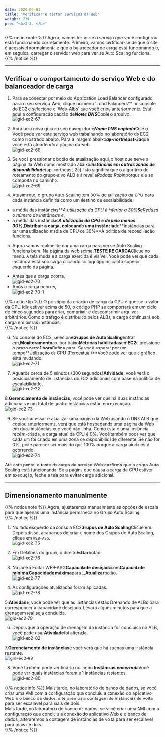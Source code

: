```yaml
---
date: 2020-06-01
title: "Verificar e testar serviços da Web"  
weight: 230
pre: "<b>2-3. </b>"
---
```

  
{{% notice note %}}
Agora, vamos testar se o serviço que você configurou está funcionando corretamente. Primeiro, vamos certificar-se de que o site é acessível normalmente e que o balanceador de carga está funcionando e, em seguida, carregar o servidor web para ver se Auto Scaling funciona.  
{{% /notice %}}
  
----
  
## Verificar o comportamento do serviço Web e do balanceador de carga  
1. Para se conectar por meio do Application Load Balancer configurado para o seu serviço Web, clique no menu 'Load Balancers** no console do EC2 e selecione o `Web-Albs' que você criou anteriormente. Está aqui a configuração padrão de***Nome DNS***Copie o arquivo.  
![gid-ec2-67](/images/compute/gid-ec2-67.png) 
  
2. Abra uma nova guia no seu navegador e***Nome DNS copiado***Cole o. Você pode ver este serviço web trabalhando no laboratório do EC2 como mostrado abaixo. Para a imagem abaixo***ap-northeast-2a***que você está atendendo a página da web.  
![gid-ec2-68](/images/compute/gid-ec2-68.png) 
  
3. Se você pressionar o botão de atualização aqui, o host que serve a página da Web como mostrado abaixo***Instâncias em outras zonas de disponibilidade***(ap-northeast-2c). Isto significa que o algoritmo de roteamento do grupo-alvo ALB é à revelia*Rodada Robin*porque ele se comporta no caminho.  
![gid-ec2-69](/images/compute/gid-ec2-69.png) 
  
4. Atualmente, o grupo Auto Scaling tem 30% de utilização da CPU para cada instância definida como um destino de escalabilidade.  
- a média das instâncias***A utilização da CPU é inferior a 30%***Se**Reduza o número de instâncias e**,  
- a média das instâncias***A utilização da CPU é de pelo menos 30%***,**Distribuir a carga, colocando uma instância**de**instâncias para ter uma utilização média de CPU de 30%**A política de reconciliação funciona.  
  
5. Agora vamos realmente dar uma carga para ver se Auto Scaling funciona bem. Na página da web acima,**TESTE DE CARGA**Clique no menu. A tela muda e a carga exercida é visível. Você pode ver que cada instância está sob carga clicando no logotipo no canto superior esquerdo da página.  
- Antes que a carga ocorra,  
   ![gid-ec2-70](/images/compute/gid-ec2-70.png)
- Após a carga ocorrer,  
   ![gid-ec2-70-1](/images/compute/gid-ec2-70-1.png)
  
{{% notice tip %}}
O princípio da criação de carga da CPU é que, se o valor da CPU Idle estiver acima de 50, o código PHP se comportará em um ciclo de cinco segundos para criar, comprimir e descomprimir arquivos arbitrários. Como o tráfego é distribuído pelos ALBs, a carga continuará sob carga em outras instâncias.  
{{% /notice %}}
  
6. No console do EC2, selecione**Grupos de Auto Scaling**entrar em,**Monitoramento**ab. por baixo**Métricas habilitadas**em**EC2**e pressione o prazo certo**1 hora**Defina para. Se você esperar por um tempo**Utilização da CPU (Percentual)**Você pode ver que o gráfico está mudando.  
![gid-ec2-71](/images/compute/gid-ec2-71.png)
  
7. Aguarde cerca de 5 minutos (300 segundos)**Atividade**, você verá o posicionamento de instâncias do EC2 adicionais com base na política de escalabilidade.  
![gid-ec2-72](/images/compute/gid-ec2-72.png)
  
8.**Gerenciamento de instâncias**, você pode ver que há duas instâncias adicionais e um total de quatro instâncias estão em execução.  
![gid-ec2-73](/images/compute/gid-ec2-73.png)
  
9. Se você acessar e atualizar uma página da Web usando o DNS ALB que copiou anteriormente, verá que está hospedando uma página da Web em duas instâncias que você não tinha. Como esta é uma instância recém-criada, a carga atual da CPU é 0%. Você também pode ver que cada um foi criado em uma zona de disponibilidade diferente. Se não for 0%, pode parecer ser mais do que 100% porque a carga ainda está ocorrendo.  
![gid-ec2-74](/images/compute/gid-ec2-74.png)
  
Até este ponto, o teste de carga do serviço Web confirma que o grupo Auto Scaling está funcionando. Se a página que causa a carga da CPU estiver em execução, feche a tela para evitar carga adicional.  
  
----
  
## Dimensionamento manualmente  
  
{{% notice note %}}
Agora, ajustaremos manualmente as opções de escala para que apenas uma instância permaneça no Grupo Auto Scaling.  
{{% /notice %}}
  
1. No lado esquerdo da consola EC2**Grupos de Auto Scaling**Clique em. Depois disso, acabamos de criar o nome dos Grupos de Auto Scaling, clique em `WEB-ASG`.  
![gid-ec2-75](/images/compute/gid-ec2-75.png)
  
2. Em Detalhes do grupo, o direito**Editar**botão.  
![gid-ec2-76](/images/compute/gid-ec2-76.png)
  
3. Na janela Editar WEB-ASG**Capacidade desejada**com**Capacidade mínima**,**Capacidade máxima**para `1`,**Atualizar**botão.  
![gid-ec2-77](/images/compute/gid-ec2-77.png)
  
4. As configurações atualizadas foram aplicadas.  
![gid-ec2-78](/images/compute/gid-ec2-78.png)
  
5.**Atividade**, você pode ver que as instâncias estão Drenando de ALBs para corresponder à capacidade desejada. Levará alguns minutos para que a drenagem real seja concluída.  
![gid-ec2-79](/images/compute/gid-ec2-79.png)
  
6. Depois que a operação de drenagem da instância for concluída no ALB, você pode usar**Atividade**foi alterada.  
![gid-ec2-82](/images/compute/gid-ec2-82.png)
  
7.**Gerenciamento de instâncias**e você verá que há apenas uma instância restante.  
![gid-ec2-83](/images/compute/gid-ec2-83.png)
  
8. Você também pode verificá-lo no menu **Instâncias**.***encerrado***Você pode ver quais instâncias foram e 1 instâncias restantes.  
![gid-ec2-80](/images/compute/gid-ec2-80.png)
  
{{% notice info %}}
Mais tarde, no laboratório de banco de dados, se você criar uma AMI com a configuração que concluiu a conexão do aplicativo Web e o banco de dados, alteraremos a contagem de instâncias de volta para ser escalável para mais de dois.  
Mais tarde, no laboratório de banco de dados, se você criar uma AMI com a configuração que concluiu a conexão do aplicativo Web e o banco de dados, alteraremos a contagem de instâncias de volta para ser escalável para mais de dois.  
{{% /notice %}}
  
